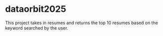 # dataorbit2025
This project takes in resumes and returns the top 10 resumes based on the keyword searched by the user.

